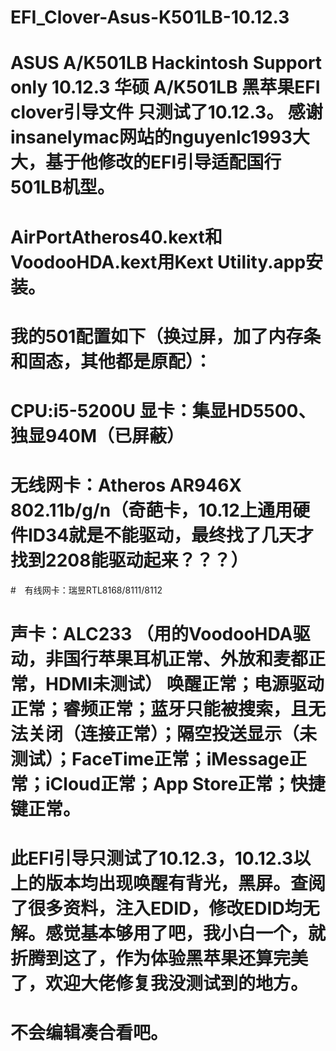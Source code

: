 # EFI_Clover-Asus-K501LB-10.12.3
# ASUS A/K501LB Hackintosh Support only 10.12.3 华硕 A/K501LB 黑苹果EFI clover引导文件 只测试了10.12.3。   		感谢insanelymac网站的nguyenlc1993大大，基于他修改的EFI引导适配国行501LB机型。  	
# AirPortAtheros40.kext和VoodooHDA.kext用Kext Utility.app安装。
# 我的501配置如下（换过屏，加了内存条和固态，其他都是原配）： 
# CPU:i5-5200U  显卡：集显HD5500、独显940M（已屏蔽） 		 
# 无线网卡：Atheros AR946X 802.11b/g/n（奇葩卡，10.12上通用硬件ID34就是不能驱动，最终找了几天才找到2208能驱动起来？？？）  
#　有线网卡：瑞昱RTL8168/8111/8112    
# 声卡：ALC233 （用的VoodooHDA驱动，非国行苹果耳机正常、外放和麦都正常，HDMI未测试）  唤醒正常；电源驱动正常；睿频正常；蓝牙只能被搜索，且无法关闭（连接正常）；隔空投送显示（未测试）；FaceTime正常；iMessage正常；iCloud正常；App Store正常；快捷键正常。  
# 此EFI引导只测试了10.12.3，10.12.3以上的版本均出现唤醒有背光，黑屏。查阅了很多资料，注入EDID，修改EDID均无解。感觉基本够用了吧，我小白一个，就折腾到这了，作为体验黑苹果还算完美了，欢迎大佬修复我没测试到的地方。
# 不会编辑凑合看吧。
